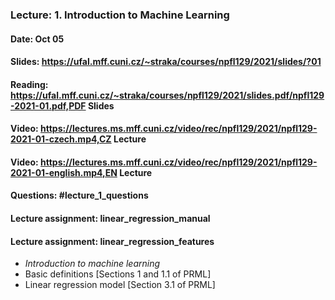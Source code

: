 ### Lecture: 1. Introduction to Machine Learning
#### Date: Oct 05
#### Slides: https://ufal.mff.cuni.cz/~straka/courses/npfl129/2021/slides/?01
#### Reading: https://ufal.mff.cuni.cz/~straka/courses/npfl129/2021/slides.pdf/npfl129-2021-01.pdf,PDF Slides
#### Video: https://lectures.ms.mff.cuni.cz/video/rec/npfl129/2021/npfl129-2021-01-czech.mp4,CZ Lecture
#### Video: https://lectures.ms.mff.cuni.cz/video/rec/npfl129/2021/npfl129-2021-01-english.mp4,EN Lecture
#### Questions: #lecture_1_questions
#### Lecture assignment: linear_regression_manual
#### Lecture assignment: linear_regression_features

- _Introduction to machine learning_
- Basic definitions [Sections 1 and 1.1 of PRML]
- Linear regression model [Section 3.1 of PRML]
